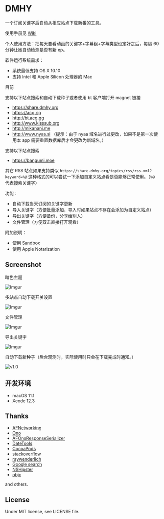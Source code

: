 # DMHY
一个订阅关键字后自动从相应站点下载新番的工具。

使用手册见 [Wiki](https://github.com/yaqinking/DMHY/wiki)

个人使用方法：把每天要看动画的关键字+字幕组+字幕类型设定好之后，每隔 60 分钟让她自动检测是否有新 ep。

软件运行系统需求：
- 系统最低支持 OS X 10.10
- 支持 Intel 和 Apple Silicon 处理器的 Mac

目前

支持以下站点搜索和自动下载种子或者使用 bt 客户端打开 magnet 链接

- https://share.dmhy.org
- https://acg.rip
- http://bt.acg.gg
- http://www.kisssub.org
- http://mikanani.me
- http://www.nyaa.si （提示：由于 nyaa 域名进行过更改，如果不是第一次使用本 app 需要重置数据库后才会更改为新域名。）

支持以下站点搜索

- https://bangumi.moe

其它 RSS 站点如果支持类似 `https://share.dmhy.org/topics/rss/rss.xml?keyword=%@` 这种格式的可以尝试一下添加自定义站点看是否能够正常使用。（`%@` 代表搜索关键字）

功能：

- 自动下载当天订阅的关键字更新
- 导入关键字（方便批量添加，导入时如果站点不存在会添加为自定义站点）
- 导出关键字（方便备份，分享给别人）
- 文件管理（方便双击直接打开观看）

附加说明：

- 使用 Sandbox
- 使用 Apple Notarization

## Screenshot
暗色主题

![Imgur](http://i.imgur.com/engeN87.jpg)

多站点自动下载开关设置

![Imgur](http://i.imgur.com/R6IAD2Z.jpg)

文件管理

![Imgur](http://i.imgur.com/XUgmRkl.jpg)

导出关键字

![Imgur](http://i.imgur.com/INkputg.jpg)

自动下载新种子（后台观测时，实际使用时只会在下载完成时通知。）

![v1.0](http://i.imgur.com/vI4WHLw.jpg)

## 开发环境

- macOS 11.1
- Xcode 12.3

## Thanks

- [AFNetworking](https://github.com/AFNetworking/AFNetworking)
- [Ono](https://github.com/mattt/Ono)
- [AFOnoResponseSerializer](https://github.com/AFNetworking/AFOnoResponseSerializer)
- [DateTools](https://github.com/MatthewYork/DateTools)
- [CocoaPods](https://cocoapods.org/)
- [stackoverflow](http://stackoverflow.com/)
- [raywenderlich](https://www.raywenderlich.com/)
- [Google search](https://www.google.com/)
- [NSHipster](http://nshipster.com/)
- [objc](https://www.objc.io/)

and others.

## License
Under MIT license, see LICENSE file.


